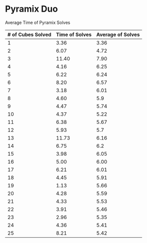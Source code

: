 # Pyramix Duo
Average Time of Pyramix Solves

| # of Cubes Solved| Time of Solves | Average of Solves|
| ------------- | ------------- | ------------- |
|1  | 3.36  |  3.36  |
|2  | 6.07  |  4.72  |
|3  | 11.40  | 7.90  |
|4  | 4.16  |  6.25  |
|5  | 6.22  | 6.24  |
|6  | 8.20  |  6.57  |
|7  | 3.18  | 6.01  |
|8  | 4.60  |  5.9  |
|9  | 4.47  | 5.74  |
|10  | 4.37  |  5.22  |
|11  | 6.38  | 5.67  |
|12  | 5.93  |  5.7  |
|13  | 11.73  | 6.16  |
|14  | 6.75  |  6.2  |
|15  | 3.98  | 6.05  |
|16  | 5.00  |  6.00  |
|17  | 6.21  | 6.01  |
|18  | 4.45  |  5.91  |
|19  | 1.13  | 5.66  |
|20  | 4.28  |  5.59  |
|21  | 4.33  |  5.53  |
|22  | 3.91  |  5.46  |
|23  | 2.96  |  5.35  |
|24  | 4.36  |  5.41  |
|25  | 8.21  |  5.42  |
